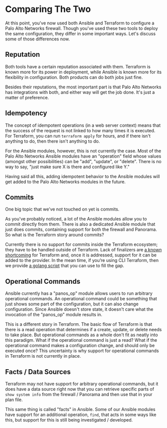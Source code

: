 # Comparing The Two

At this point, you've now used both Ansible and Terraform to configure a
Palo Alto Networks firewall.  Though you've used these two tools to deploy
the same configuration, they differ in some important ways.  Let's discuss
some of those differences now.


## Reputation

Both tools have a certain reputation associated with them.  Terraform is known
more for its power in deployment, while Ansible is known more for its
flexibility in configuration.  Both products can do both jobs just fine.

Besides their reputations, the most important part is that Palo Alto Networks
has integrations with both, and either way will get the job done.  It's
just a matter of preference.


## Idempotency

The concept of idempotent operations (in a web server context) means that
the success of the request is not linked to how many times it is
executed.  For Terraform, you can run `terraform apply` for hours, and if
there isn't anything to do, then there isn't anything to do.

For the Ansible modules, however, this is not currently the case.  Most of
the Palo Alto Networks Ansible modules have an "operation" field
whose values (amongst other possibilities) can be "add", "update", or
"delete".  There is no way to say, "just make sure X is there and
configured like Y."

Having said all this, adding idempotent behavior to the Ansible modules will
get added to the Palo Alto Networks modules in the future.


## Commits

One big topic that we’ve not touched on yet is commits.

As you've probably noticed, a lot of the Ansible modules allow you to commit
directly from them.  There is also a dedicated Ansible module that just does
commits, containing support for both the firewall and Panorama.  So what is
the Terraform story around commits?

Currently there is no support for commits inside the Terraform ecosystem;
they have to be handled outside of Terraform.  Lack of finalizers are
[a known shortcoming](https://github.com/hashicorp/terraform/issues/6258)
for Terraform and, once it is addressed, support for it can be added to the
provider.  In the mean time, if you’re using CLI Terraform, then we provide
[a golang script](https://www.terraform.io/docs/providers/panos/index.html#commits)
that you can use to fill the gap.


## Operational Commands

Ansible currently has a "panos\_op" module allows users to run arbitrary
operational commands.  An operational command could be something that just
shows some part of the configuration, but it can also change configuration. 
Since Ansible doesn't store state, it doesn't care what the invocation of
the "panos\_op" module results in.

This is a different story in Terraform.  The basic flow of Terraform is that
there is a read operation that determines if a create, update, or delete needs
to take place.  But operational commands as a whole don't fit as neatly into
this paradigm.  What if the operational command is just a read?  What if the
operational command makes a configuration change, and should only be executed
once?  This uncertainty is why support for operational commands in Terraform
is not currently in place.


## Facts / Data Sources

Terraform may not have support for arbitrary operational commands, but it does
have a data source right now that you can retrieve specific parts of `show
system info` from the firewall / Panorama and then use that in your plan file.

This same thing is called "facts" in Ansible.  Some of our Ansible modules have
support for an additional operation, `find`, that acts in some ways like this,
but support for this is still being investigated / developed.
